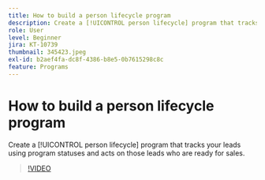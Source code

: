```yaml
---
title: How to build a person lifecycle program
description: Create a [!UICONTROL person lifecycle] program that tracks your leads using program statuses and acts on those leads who are ready for sales.
role: User
level: Beginner
jira: KT-10739
thumbnail: 345423.jpeg
exl-id: b2aef4fa-dc8f-4386-b8e5-0b7615298c8c
feature: Programs
---
```

# How to build a person lifecycle program

Create a [!UICONTROL person lifecycle] program that tracks your leads using program statuses and acts on those leads who are ready for sales.

>[!VIDEO](https://video.tv.adobe.com/v/345423/?quality=12&learn=on)
